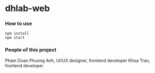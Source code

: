 # dhlab-web
 
### How to use

    npm install 
    npm start


### People of this project
Pham Doan Phuong Anh, UI/UX designer, frontend developer
Khoa Tran, frontend developer
